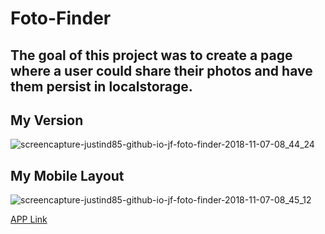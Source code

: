 # Foto-Finder

## The goal of this project was to create a page where a user could share their photos and have them persist in localstorage.



## My Version
![screencapture-justind85-github-io-jf-foto-finder-2018-11-07-08_44_24](https://user-images.githubusercontent.com/18714169/48142212-9429a200-e269-11e8-9ab6-f3c865aee228.png)


## My Mobile Layout
![screencapture-justind85-github-io-jf-foto-finder-2018-11-07-08_45_12](https://user-images.githubusercontent.com/18714169/48142214-95f36580-e269-11e8-906e-fd66950ed44c.png)

[APP Link](https://dfordeveloper.github.io/ideabox-triples/)
